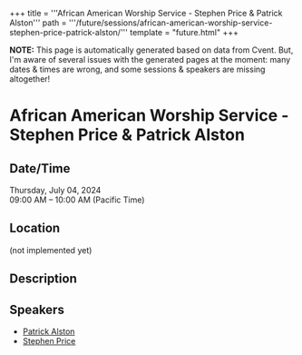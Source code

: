 +++
title = '''African American Worship Service - Stephen Price & Patrick Alston'''
path = '''/future/sessions/african-american-worship-service-stephen-price-patrick-alston/'''
template = "future.html"
+++

<p class="todo">
<strong>NOTE:</strong> This page is automatically generated based on data from Cvent.
But, I'm aware of several issues with the generated pages at the moment:
many dates & times are wrong, and some sessions & speakers are missing altogether!
</p>

<h1>African American Worship Service - Stephen Price & Patrick Alston</h1>
<h2>Date/Time</h2>
<p>Thursday, July 04, 2024<br>
09:00 AM – 10:00 AM (Pacific Time)</p>
<h2>Location</h2>
(not implemented yet)
<h2>Description</h2>

<h2>Speakers</h2>
<ul><li><a href="/future/performers/patrick-alston/">Patrick Alston</a></li><li><a href="/future/performers/stephen-price/">Stephen Price</a></li>

